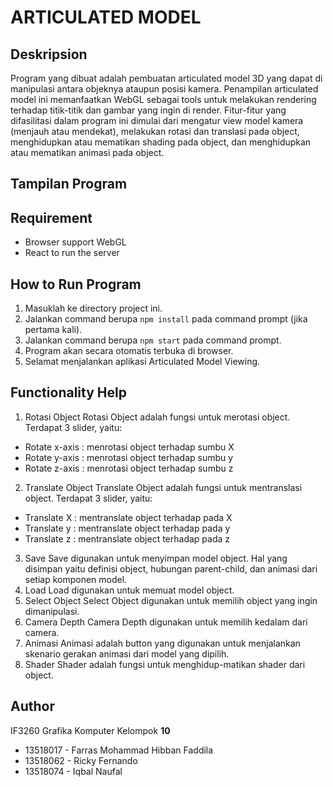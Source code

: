 # ARTICULATED MODEL
## Deskripsion
Program yang dibuat adalah pembuatan articulated model 3D yang dapat di manipulasi antara objeknya ataupun posisi kamera. Penampilan articulated model ini memanfaatkan WebGL sebagai tools untuk melakukan rendering terhadap titik-titik dan gambar yang ingin di render. Fitur-fitur yang difasilitasi dalam program ini dimulai dari mengatur view model kamera (menjauh atau mendekat), melakukan rotasi dan translasi pada object, menghidupkan atau mematikan shading pada object, dan menghidupkan atau mematikan animasi pada object.

## Tampilan Program

## Requirement
* Browser support WebGL
* React to run the server

## How to Run Program
1. Masuklah ke directory project ini.
2. Jalankan command berupa ```npm install``` pada command prompt (jika pertama kali).
3. Jalankan command berupa ```npm start``` pada command prompt.
4. Program akan secara otomatis terbuka di browser.
5. Selamat menjalankan aplikasi Articulated Model Viewing.

## Functionality Help
1. Rotasi Object
Rotasi Object adalah fungsi untuk merotasi object. Terdapat 3 slider, yaitu:
- Rotate x-axis : menrotasi object terhadap sumbu X
- Rotate y-axis : menrotasi object terhadap sumbu y
- Rotate z-axis : menrotasi object terhadap sumbu z
2. Translate Object
Translate Object adalah fungsi untuk mentranslasi object. Terdapat 3 slider, yaitu:
- Translate X : mentranslate object terhadap pada X
- Translate y : mentranslate object terhadap pada y
- Translate z : mentranslate object terhadap pada z
3. Save
Save digunakan untuk menyimpan model object. Hal yang disimpan yaitu definisi object, hubungan parent-child, dan animasi dari setiap komponen model.
4. Load
Load digunakan untuk memuat model object.
5. Select Object
Select Object digunakan untuk memilih object yang ingin dimanipulasi.
6. Camera Depth
Camera Depth digunakan untuk memilih kedalam dari camera.
7. Animasi
Animasi adalah button yang digunakan untuk menjalankan skenario gerakan animasi dari model yang dipilih.
8. Shader
Shader adalah fungsi untuk menghidup-matikan shader dari object.
## Author
IF3260 Grafika Komputer Kelompok **10**
* 13518017 - Farras Mohammad Hibban Faddila
* 13518062 - Ricky Fernando
* 13518074 - Iqbal Naufal